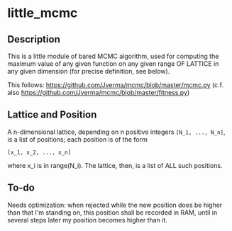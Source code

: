 # little_mcmc

Description
---------
This is a little module of bared MCMC algorithm, used for computing the maximum
value of any given function on any given range OF LATTICE in any given dimension
(for precise definition, see below).

This follows: https://github.com/Jverma/mcmc/blob/master/mcmc.py (c.f. also
https://github.com/Jverma/mcmc/blob/master/fitness.py)


Lattice and Position
---------
A n-dimensional lattice, depending on n positive integers `[N_1, ..., N_n]`,
is a list of positions; each position is of the form
    
    [x_1, x_2, ..., x_n]

where x_i is in range(N_i). The lattice, then, is a list of ALL such positions.


To-do
------
Needs optimization: when rejected while the new position does be higher than
that I'm standing on, this position shall be recorded in RAM, until in several
steps later my position becomes higher than it.

